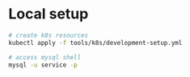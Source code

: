# Local setup
```sh
# create k8s resources
kubectl apply -f tools/k8s/development-setup.yml

# access mysql shell
mysql -u service -p
```
